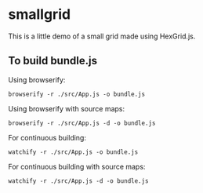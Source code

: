smallgrid
=========
This is a little demo of a small grid made using HexGrid.js.

To build bundle.js
------------------
Using browserify:
```
browserify -r ./src/App.js -o bundle.js
```

Using browserify with source maps:
```
browserify -r ./src/App.js -d -o bundle.js
```

For continuous building:
```
watchify -r ./src/App.js -o bundle.js
```

For continuous building with source maps:
```
watchify -r ./src/App.js -d -o bundle.js
```
